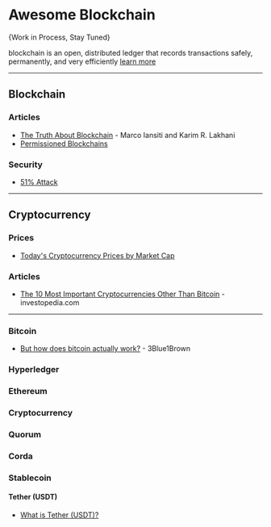 # Awesome Blockchain

{Work in Process, Stay Tuned}

blockchain is an open, distributed ledger that records transactions safely, permanently, and very efficiently [learn more](https://hbr.org/2017/01/the-truth-about-blockchain)

-----

## Blockchain

### Articles
* [The Truth About Blockchain](https://hbr.org/2017/01/the-truth-about-blockchain) - Marco Iansiti and Karim R. Lakhani
* [Permissioned Blockchains](https://www.investopedia.com/terms/p/permissioned-blockchains.asp)

### Security
* [51% Attack](https://www.investopedia.com/terms/1/51-attack.asp)


-----

## Cryptocurrency

### Prices
* [Today's Cryptocurrency Prices by Market Cap](https://coinmarketcap.com/)

### Articles
* [The 10 Most Important Cryptocurrencies Other Than Bitcoin](https://www.investopedia.com/tech/most-important-cryptocurrencies-other-than-bitcoin) - investopedia.com

-----

### Bitcoin
* [But how does bitcoin actually work?](https://www.youtube.com/watch?v=bBC-nXj3Ng4) - 3Blue1Brown

### Hyperledger

### Ethereum

### Cryptocurrency

### Quorum

### Corda


### Stablecoin
#### Tether (USDT)
* [What is Tether (USDT)?](https://www.youtube.com/watch?v=Kt0HlIP06d8)
